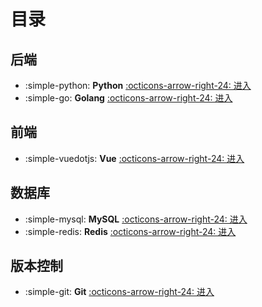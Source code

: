 # 目录

## 后端

<div class="grid cards" markdown>

- :simple-python: __Python__ [:octicons-arrow-right-24: 进入](./articles/Python/index.md)
- :simple-go: __Golang__ [:octicons-arrow-right-24: 进入](./articles/Go/index.md)

</div>

## 前端

<div class="grid cards" markdown>

- :simple-vuedotjs: __Vue__ [:octicons-arrow-right-24: 进入](./articles/Vue/index.md)

</div>

## 数据库

<div class="grid cards" markdown>

- :simple-mysql: __MySQL__ [:octicons-arrow-right-24: 进入](./articles/DataBase/MySQL/index.md)
- :simple-redis: __Redis__ [:octicons-arrow-right-24: 进入](./articles/DataBase/Redis/index.md)

</div>

## 版本控制

<div class="grid cards" markdown>

- :simple-git: __Git__ [:octicons-arrow-right-24: 进入](./articles/Git/index.md)

</div>
